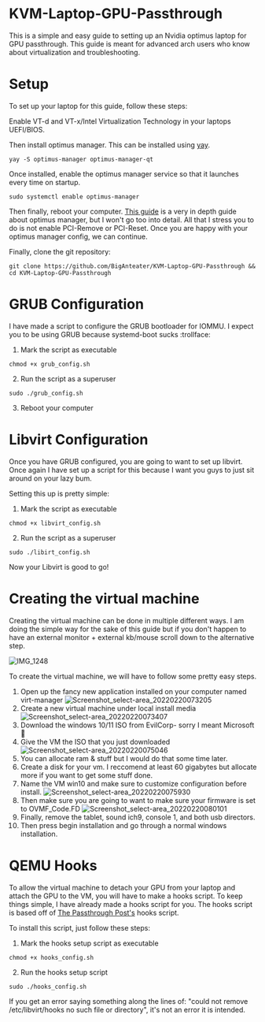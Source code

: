 # KVM-Laptop-GPU-Passthrough
This is a simple and easy guide to setting up an Nvidia optimus laptop for GPU passthrough.
This guide is meant for advanced arch users who know about virtualization and troubleshooting.

# Setup

To set up your laptop for this guide, follow these steps:

Enable VT-d and VT-x/Intel Virtualization Technology in your laptops UEFI/BIOS.

Then install optimus manager. This can be installed using [yay](https://aur.archlinux.org/packages/yay).
```
yay -S optimus-manager optimus-manager-qt
```
Once installed, enable the optimus manager service so that it launches every time on startup.
```
sudo systemctl enable optimus-manager
```
Then finally, reboot your computer. [This guide](https://youtu.be/RZdWVntmvI8) is a very in depth guide about optimus manager, but I won't go too into detail. All that I stress you to do is not enable PCI-Remove or PCI-Reset. Once you are happy with your optimus manager config, we can continue.

Finally, clone the git repository:
```
git clone https://github.com/BigAnteater/KVM-Laptop-GPU-Passthrough && cd KVM-Laptop-GPU-Passthrough
```

# GRUB Configuration

I have made a script to configure the GRUB bootloader for IOMMU. I expect you to be using GRUB because systemd-boot sucks :trollface:

1) Mark the script as executable
```
chmod +x grub_config.sh
```
2) Run the script as a superuser
```
sudo ./grub_config.sh
```
3) Reboot your computer

# Libvirt Configuration

Once you have GRUB configured, you are going to want to set up libvirt. Once again I have set up a script for this because I want you guys to just sit around on your lazy bum.

Setting this up is pretty simple:

1) Mark the script as executable
```
chmod +x libvirt_config.sh
```
2) Run the script as a superuser
```
sudo ./libirt_config.sh
```
Now your Libvirt is good to go!

# Creating the virtual machine

Creating the virtual machine can be done in multiple different ways. I am doing the simple way for the sake of this guide but if you don't happen to have an external monitor + external kb/mouse scroll down to the alternative step.

![IMG_1248](https://user-images.githubusercontent.com/77298458/154849141-f45ef912-4864-442f-bf69-4d87b1a88ddc.jpg)

To create the virtual machine, we will have to follow some pretty easy steps.

1) Open up the fancy new application installed on your computer named virt-manager
![Screenshot_select-area_20220220073205](https://user-images.githubusercontent.com/77298458/154850362-1f7e57cb-1b7f-4786-acf1-6de299d437b3.png)
2) Create a new virtual machine under local install media
![Screenshot_select-area_20220220073407](https://user-images.githubusercontent.com/77298458/154850467-975ece75-e61c-4763-922e-7504f556d0b5.png)
3) Download the windows 10/11 ISO from EvilCorp- sorry I meant Microsoft 🤮
4) Give the VM the ISO that you just downloaded
![Screenshot_select-area_20220220075046](https://user-images.githubusercontent.com/77298458/154851265-f54e5342-8799-41a6-ad6b-64fce214c9b8.png)
5) You can allocate ram & stuff but I would do that some time later.
6) Create a disk for your vm. I reccomend at least 60 gigabytes but allocate more if you want to get some stuff done.
7) Name the VM win10 and make sure to customize configuration before install.
![Screenshot_select-area_20220220075930](https://user-images.githubusercontent.com/77298458/154851718-c4a122da-b711-4e0b-9860-6b963500e0d7.png)
8) Then make sure you are going to want to make sure your firmware is set to OVMF_Code.FD
![Screenshot_select-area_20220220080101](https://user-images.githubusercontent.com/77298458/154852909-c9aab1b9-b329-4b40-a860-3f9e81ed2836.png)
7) Finally, remove the tablet, sound ich9, console 1, and both usb directors.
8) Then press begin installation and go through a normal windows installation.

# QEMU Hooks

To allow the virtual machine to detach your GPU from your laptop and attach the GPU to the VM, you will have to make a hooks script. To keep things simple, I have already made a hooks script for you. The hooks script is based off of [The Passthrough Post's](https://passthroughpo.st/simple-per-vm-libvirt-hooks-with-the-vfio-tools-hook-helper/) hooks script.

To install this script, just follow these steps:

1) Mark the hooks setup script as executable
```
chmod +x hooks_config.sh
```
2) Run the hooks setup script
```
sudo ./hooks_config.sh
```
If you get an error saying something along the lines of: "could not remove /etc/libvirt/hooks no such file or directory", it's not an error it is intended.
